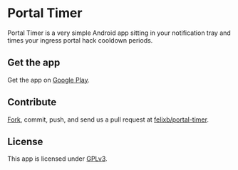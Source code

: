 Portal Timer
=============================================================

Portal Timer is a very simple Android app sitting in your notification tray and times your ingress portal hack cooldown periods.

Get the app
-------------------------------------------------------------
Get the app on [Google Play](https://play.google.com/store/apps/details?id=de.ub0r.android.portaltimer).

Contribute
-------------------------------------------------------------
[Fork](https://github.com/felixb/portal-timer/fork), commit, push, and send us a pull request at [felixb/portal-timer](https://github.com/felixb/portal-timer).

License
-------------------------------------------------------------

This app is licensed under [GPLv3](http://www.gnu.org/licenses/gpl-3.0.txt).

